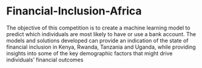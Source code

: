 # Financial-Inclusion-Africa
The objective of this competition is to create a machine learning model to predict which individuals are most likely to have or use a bank account.
The models and solutions developed can provide an indication of the state of financial inclusion in Kenya, Rwanda, Tanzania and Uganda, while providing insights into some of the key demographic factors that might drive individuals’ financial outcomes
